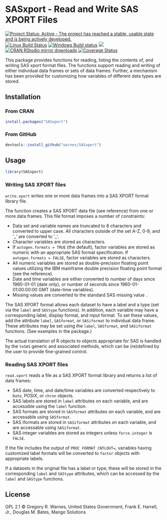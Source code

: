 # SASxport - Read and Write SAS XPORT Files

[![Project Status: Active - The project has reached a stable, usable state and is being actively developed.](http://www.repostatus.org/badges/latest/active.svg)](http://www.repostatus.org/#active)
[![Linux Build Status](https://travis-ci.org/warnes/SASxport.svg)](https://travis-ci.org/warnes/SASxport)
[![Windows Build status](https://ci.appveyor.com/api/projects/status/github/warnes/SASxport?svg=true&passingText=Windows%20build%20-%20passing&pendingText=Windows%20build%20-%20pending&failingText=Windows%20build%20-%20failing)](https://ci.appveyor.com/project/warnes/SASxport)
[![](http://www.r-pkg.org/badges/version/SASxport)](http://www.r-pkg.org/pkg/SASxport)
[![CRAN RStudio mirror downloads](http://cranlogs.r-pkg.org/badges/SASxport)](http://www.r-pkg.org/pkg/SASxport)
[![Coverage Status](https://codecov.io/gh/warnes/SASxport/branch/master/graph/badge.svg)](https://codecov.io/gh/warnes/SASxport)

<!--- The current version of Pandoc used with RStudio doesn't handle this properly.  Try again in the next version. ---!>
<!--- [![Linux Build Status](https://img.shields.io/travis/warnes/SASxport.svg?label=Linux)](https://travis-ci.org/warnes/SASxport)
--->

This package provides functions for reading, listing
the contents of, and writing SAS xport format files.
The functions support reading and writing of either
individual data frames or sets of data frames.  Further,
a mechanism has been provided for customizing how
variables of different data types are stored.

## Installation

### From CRAN

```r
install.packages("SASxport")
```

### From GitHub 

```r
devtools::install_github("warnes/SASxport")
```

## Usage

```r
library(SASxport)
```

### Writing SAS XPORT files

`write.xport` writes one or more data frames into a SAS XPORT format
library file.

The function creates a SAS XPORT data file (see reference) from
one or more data frames.  This file format imposes a number of
constraints:
* Data set and variable names are truncated to 8 characters and
  converted to upper case.  All characters outside of the set
  A-Z, 0-9, and '\_' are converted to '\_'.
* Character variables are stored as characters.
* If `autogen.formats = TRUE` (the default), factor variables are
  stored as numeric with an appropriate SAS format
  specification. If `autogen.formats = FALSE`, factor variables
  are stored as characters.
* All numeric variables are stored as double-precision floating
  point values utilizing the IBM mainframe double precision
  floating point format (see the reference).
* Date and time variables are either converted to number of
  days since 1960-01-01 (date only), or number of seconds since
  1960-01-01:00:00:00 GMT (date-time variables).
* Missing values are converted to the standard SAS missing
  value `.`

The SAS XPORT format allows each dataset to have a label and a
type (set via the `label` and `SAStype` functions).  In addition,
each variable may have a corresponding label, display format, and
input format.  To set these values, add the attribute `label`,
`SASformat`, or `SASiformat` to individual data frame.  These
attributes may be set using the `label`, `SASformat`, and
`SASiformat` functions. (See examples in the package.)

The actual translation of R objects to objects appropriate for SAS
is handled by the `toSAS` generic and associated methods, which
can be (re)defined by the user to provide fine-grained control.

### Reading SAS XPORT files

`read.xport` reads a file as a SAS XPORT format library and returns a list
of data frames:
* SAS date, time, and date/time variables are converted
  respectively to `Date`, POSIX, or `chron` objects.
* SAS labels are stored in `label` attributes on each variable,
  and are accessible using the `label` function.
* SAS formats are stored in `SASformat` attributes on each
  variable, and are accessable using `SASformat`.
* SAS iformats are stored in `SASiformat` attributes on each
  variable, and are accessable using `SASiformat`.
* SAS integer variables are stored as integers unless
  `force.integer` is `FALSE`.

If the file includes the output of `PROC FORMAT CNTLOUT=`,
variables having customized label formats will be converted to
`factor` objects with appropriate labels.

If a datasets in the original file has a label or type, these will
be stored in the corresponding `label` and `SAStype` attributes,
which can be accessed by the `label` and `SAStype` functions.

## License

GPL 2.1 © Gregory R. Warnes, United States Government, Frank E. Harrell,
          Jr., Douglas M. Bates, Mango Solutions
